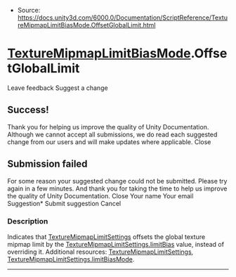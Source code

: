 * Source: https://docs.unity3d.com/6000.0/Documentation/ScriptReference/TextureMipmapLimitBiasMode.OffsetGlobalLimit.html

#  [TextureMipmapLimitBiasMode](https://docs.unity3d.com/6000.0/Documentation/ScriptReference/TextureMipmapLimitBiasMode.html).OffsetGlobalLimit
Leave feedback
Suggest a change
## Success!
Thank you for helping us improve the quality of Unity Documentation. Although we cannot accept all submissions, we do read each suggested change from our users and will make updates where applicable.
Close
## Submission failed
For some reason your suggested change could not be submitted. Please <a>try again</a> in a few minutes. And thank you for taking the time to help us improve the quality of Unity Documentation.
Close
Your name Your email Suggestion* Submit suggestion
Cancel
### Description
Indicates that [TextureMipmapLimitSettings](https://docs.unity3d.com/6000.0/Documentation/ScriptReference/TextureMipmapLimitSettings.html) offsets the global texture mipmap limit by the [TextureMipmapLimitSettings.limitBias](https://docs.unity3d.com/6000.0/Documentation/ScriptReference/TextureMipmapLimitSettings-limitBias.html) value, instead of overriding it.
Additional resources: [TextureMipmapLimitSettings](https://docs.unity3d.com/6000.0/Documentation/ScriptReference/TextureMipmapLimitSettings.html), [TextureMipmapLimitSettings.limitBiasMode](https://docs.unity3d.com/6000.0/Documentation/ScriptReference/TextureMipmapLimitSettings-limitBiasMode.html).
* * *
